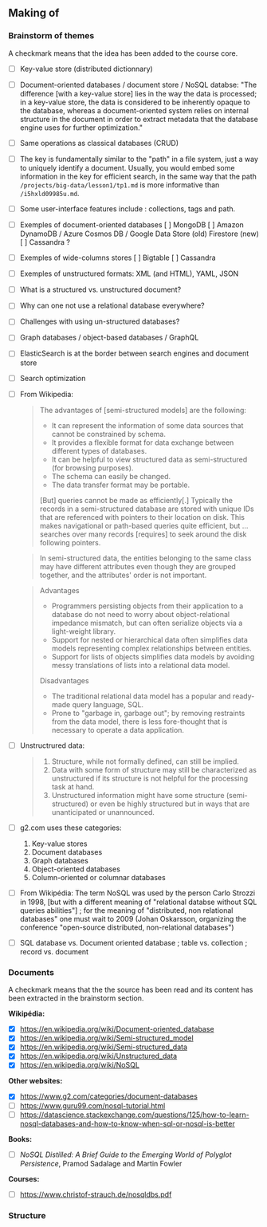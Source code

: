 ##

## Making of

### Brainstorm of themes

A checkmark means that the idea has been added to the course core.

- [ ] Key-value store (distributed dictionnary)
- [ ] Document-oriented databases / document store / NoSQL databse: "The difference [with a key-value store] lies in the way the data is processed; in a key-value store, the data is considered to be inherently opaque to the database, whereas a document-oriented system relies on internal structure in the document in order to extract metadata that the database engine uses for further optimization."
- [ ] Same operations as classical databases (CRUD)
- [ ] The key is fundamentally similar to the "path" in a file system, just a way to uniquely identify a document. Usually, you would embed some information in the key for efficient search, in the same way that the path `/projects/big-data/lesson1/tp1.md` is more informative than `/i5hxld09985u.md`.
- [ ] Some user-interface features include : collections, tags and path.
- [ ] Exemples of document-oriented databases
    [ ] MongoDB
    [ ] Amazon DynamoDB / Azure Cosmos DB / Google Data Store (old) Firestore (new)
    [ ] Cassandra ?
- [ ] Exemples of wide-columns stores
    [ ] Bigtable
    [ ] Cassandra
- [ ] Exemples of unstructured formats: XML (and HTML), YAML, JSON
- [ ] What is a structured vs. unstructured document?
- [ ] Why can one not use a relational database everywhere?
- [ ] Challenges with using un-structured databases?
- [ ] Graph databases / object-based databases / GraphQL
- [ ] ElasticSearch is at the border between search engines and document store
- [ ] Search optimization
- [ ] From Wikipedia:
    
    > The advantages of [semi-structured models] are the following:
    >
    > - It can represent the information of some data sources that cannot be constrained by schema.
    > - It provides a flexible format for data exchange between different types of databases.
    > - It can be helpful to view structured data as semi-structured (for browsing purposes).
    > - The schema can easily be changed.
    > - The data transfer format may be portable.
    > 
    > [But] queries cannot be made as efficiently[.] Typically the records in a semi-structured database are stored with unique IDs that are referenced with pointers to their location on disk. This makes navigational or path-based queries quite efficient, but ... searches over many records [requires] to seek around the disk following pointers.
    
    > In semi-structured data, the entities belonging to the same class may have different attributes even though they are grouped together, and the attributes' order is not important.
    
    > Advantages
    > - Programmers persisting objects from their application to a database do not need to worry about object-relational impedance mismatch, but can often serialize objects via a light-weight library.
    > - Support for nested or hierarchical data often simplifies data models representing complex relationships between entities.
    > - Support for lists of objects simplifies data models by avoiding messy translations of lists into a relational data model.
    > 
    > Disadvantages
    > - The traditional relational data model has a popular and ready-made query language, SQL.
    > - Prone to "garbage in, garbage out"; by removing restraints from the data model, there is less fore-thought that is necessary to operate a data application.
    
- [ ] Unstructrured data:
    
    > 1. Structure, while not formally defined, can still be implied.
    > 1. Data with some form of structure may still be characterized as unstructured if its structure is not helpful for the processing task at hand.
    > 1. Unstructured information might have some structure (semi-structured) or even be highly structured but in ways that are unanticipated or unannounced.
    
- [ ] g2.com uses these categories:
    
    1. Key-value stores
    2. Document databases
    3. Graph databases
    4. Object-oriented databases
    5. Column-oriented or columnar databases
    
- [ ] From Wikipédia: The term NoSQL was used by the person Carlo Strozzi in 1998, [but with a different meaning of "relational databse without SQL queries abilities"] ; for the meaning of "distributed, non relational databases" one must wait to 2009 (Johan Oskarsson, organizing the conference "open-source distributed, non-relational databases")
- [ ] SQL database  vs. Document oriented database ; table vs. collection ; record vs. document
    

### Documents

A checkmark means that the the source has been read and its content has been extracted in the brainstorm section.

**Wikipédia:**

- [x] https://en.wikipedia.org/wiki/Document-oriented_database
- [x] https://en.wikipedia.org/wiki/Semi-structured_model
- [x] https://en.wikipedia.org/wiki/Semi-structured_data
- [x] https://en.wikipedia.org/wiki/Unstructured_data
- [x] https://en.wikipedia.org/wiki/NoSQL

**Other websites:**

- [x] https://www.g2.com/categories/document-databases
- [ ] https://www.guru99.com/nosql-tutorial.html
- [ ] https://datascience.stackexchange.com/questions/125/how-to-learn-nosql-databases-and-how-to-know-when-sql-or-nosql-is-better

**Books:**

- [ ] _NoSQL Distilled: A Brief Guide to the Emerging World of Polyglot Persistence_, Pramod Sadalage and Martin Fowler

**Courses:**

- [ ] https://www.christof-strauch.de/nosqldbs.pdf

### Structure


